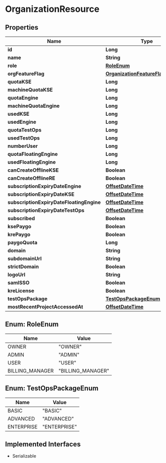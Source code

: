 

# OrganizationResource

## Properties

Name | Type | Description | Notes
------------ | ------------- | ------------- | -------------
**id** | **Long** |  |  [optional]
**name** | **String** |  |  [optional]
**role** | [**RoleEnum**](#RoleEnum) |  |  [optional]
**orgFeatureFlag** | [**OrganizationFeatureFlagResource**](OrganizationFeatureFlagResource.md) |  |  [optional]
**quotaKSE** | **Long** |  |  [optional]
**machineQuotaKSE** | **Long** |  |  [optional]
**quotaEngine** | **Long** |  |  [optional]
**machineQuotaEngine** | **Long** |  |  [optional]
**usedKSE** | **Long** |  |  [optional]
**usedEngine** | **Long** |  |  [optional]
**quotaTestOps** | **Long** |  |  [optional]
**usedTestOps** | **Long** |  |  [optional]
**numberUser** | **Long** |  |  [optional]
**quotaFloatingEngine** | **Long** |  |  [optional]
**usedFloatingEngine** | **Long** |  |  [optional]
**canCreateOfflineKSE** | **Boolean** |  |  [optional]
**canCreateOfflineRE** | **Boolean** |  |  [optional]
**subscriptionExpiryDateEngine** | [**OffsetDateTime**](OffsetDateTime.md) |  |  [optional]
**subscriptionExpiryDateKSE** | [**OffsetDateTime**](OffsetDateTime.md) |  |  [optional]
**subscriptionExpiryDateFloatingEngine** | [**OffsetDateTime**](OffsetDateTime.md) |  |  [optional]
**subscriptionExpiryDateTestOps** | [**OffsetDateTime**](OffsetDateTime.md) |  |  [optional]
**subscribed** | **Boolean** |  |  [optional]
**ksePaygo** | **Boolean** |  |  [optional]
**krePaygo** | **Boolean** |  |  [optional]
**paygoQuota** | **Long** |  |  [optional]
**domain** | **String** |  |  [optional]
**subdomainUrl** | **String** |  |  [optional]
**strictDomain** | **Boolean** |  |  [optional]
**logoUrl** | **String** |  |  [optional]
**samlSSO** | **Boolean** |  |  [optional]
**kreLicense** | **Boolean** |  |  [optional]
**testOpsPackage** | [**TestOpsPackageEnum**](#TestOpsPackageEnum) |  |  [optional]
**mostRecentProjectAccessedAt** | [**OffsetDateTime**](OffsetDateTime.md) |  |  [optional]



## Enum: RoleEnum

Name | Value
---- | -----
OWNER | &quot;OWNER&quot;
ADMIN | &quot;ADMIN&quot;
USER | &quot;USER&quot;
BILLING_MANAGER | &quot;BILLING_MANAGER&quot;



## Enum: TestOpsPackageEnum

Name | Value
---- | -----
BASIC | &quot;BASIC&quot;
ADVANCED | &quot;ADVANCED&quot;
ENTERPRISE | &quot;ENTERPRISE&quot;


## Implemented Interfaces

* Serializable


